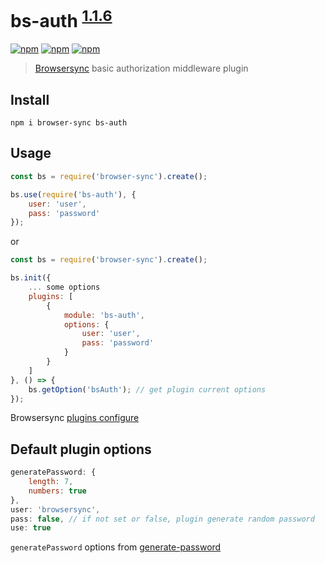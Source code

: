 # bs-auth <sup>[1.1.6](https://github.com/tazau/bs-auth/blob/master/CHANGELOG.md)</sup>

[![npm](https://img.shields.io/npm/v/bs-auth.svg)](https://www.npmjs.com/package/bs-auth) [![npm](https://img.shields.io/npm/l/bs-auth.svg)](https://www.npmjs.com/package/bs-auth) [![npm](https://img.shields.io/npm/dm/bs-auth.svg)](https://www.npmjs.com/package/bs-auth)

> [Browsersync](https://browsersync.io/) basic authorization middleware plugin

## Install
`npm i browser-sync bs-auth`

## Usage
```javascript
const bs = require('browser-sync').create();

bs.use(require('bs-auth'), {
    user: 'user',
    pass: 'password'
});
```

or

```javascript
const bs = require('browser-sync').create();

bs.init({
    ... some options
    plugins: [
        {
            module: 'bs-auth',
            options: {
                user: 'user',
                pass: 'password'
            }
        }
    ]
}, () => {
    bs.getOption('bsAuth'); // get plugin current options
});
```

Browsersync [plugins configure](https://browsersync.io/docs/options#option-plugins)

## Default plugin options
```javascript
generatePassword: {
    length: 7,
    numbers: true
},
user: 'browsersync',
pass: false, // if not set or false, plugin generate random password
use: true
```
`generatePassword` options from [generate-password](https://www.npmjs.com/package/generate-password)